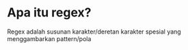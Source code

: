 # Apa itu regex?

Regex adalah susunan karakter/deretan karakter spesial yang menggambarkan pattern/pola

